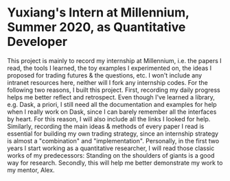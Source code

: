 # Yuxiang's Intern at Millennium, Summer 2020, as Quantitative Developer
This project is mainly to record my internship at Millennium, i.e. the papers I read, the tools I learned, the toy examples I experimented on, the ideas I proposed for trading futures & the questions, etc. I won't include any intranet resources here, neither will I fork any internship codes. 
For the following two reasons, I built this project. First, recording my daily progress helps me better reflect and retrospect. Even though I've learned a library, e.g. Dask, a priori, I still need all the documentation and examples for help when I really work on Dask, since I can barely remember all the interfaces by heart. For this reason, I will also include all the links I looked for help. Similarly, recording the main ideas & methods of every paper I read is essential for building my own trading strategy, since an internship strategy is almost a "combination" and "implementation". Personally, in the first two years I start working as a quantitative researcher, I will read those classic works of my predecessors: Standing on the shoulders of giants is a good way for research. Secondly, this will help me better demonstrate my work to my mentor, Alex.
